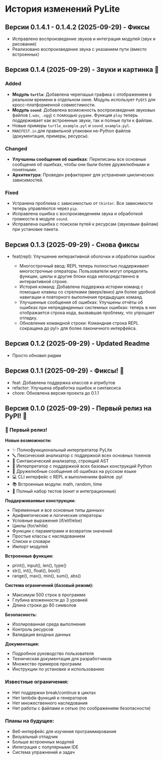 # История изменений PyLite

## Версии 0.1.4.1 - 0.1.4.2 (2025-09-29) - Фиксы
- Исправлено воспроизведение звуков и интеграция модулей (звук и рисование)
- Реализовано воспроизведение звука с указанием пути (вместо встроенных)

## Версия 0.1.4 (2025-09-29) - Звуки и картинка 🎉

### Added
- **Модуль `turtle`**: Добавлена черепашья графика с отображением в реальном времени в отдельном окне. Модуль использует `PyQt5` для кросс-платформенной совместимости.
- **Модуль `sound`**: Добавлена возможность воспроизведения звуковых файлов (`.wav`, `.ogg`) с помощью `pygame`. Функция `play` теперь поддерживает как встроенные звуки, так и полные пути к файлам.
- Новые примеры `turtle_example.pyl` и `sound_example.pyl`.
- `MANIFEST.in` для правильной упаковки не-Python файлов (документация, примеры, ресурсы).

### Changed
- **Улучшены сообщения об ошибках**: Переписаны все основные сообщения об ошибках, чтобы они были более дружелюбными и понятными.
- **Архитектура**: Проведен рефакторинг для устранения циклических зависимостей.

### Fixed
- Устранена проблема с зависимостью от `tkinter`. Все зависимости теперь управляются через `pip`.
- Исправлена ошибка с воспроизведением звука и обработкой громкости в модуле `sound`.
- Исправлена ошибка с поиском путей к ресурсам (звуковым файлам) при установке пакета.

## Версия 0.1.3 (2025-09-29) - Снова фиксы

- feat(repl): Улучшение интерактивной оболочки и обработки ошибок

  - Многострочный ввод: REPL теперь полностью поддерживает многострочные операторы. Пользователи могут определять функции, циклы и другие блоки кода непосредственно в интерактивной строке.
  - История команд: Добавлена ​​поддержка истории команд с помощью клавиш со стрелками (вверх/вниз) для более удобной навигации и повторного выполнения предыдущих команд.
  - Улучшенные сообщения об ошибках: Улучшены отчёты об ошибках при непредвиденных системных ошибках: теперь в них отображается строка кода, вызвавшая проблему, что упрощает отладку.
  - Обновление командной строки: Командная строка REPL сокращена ​​до pyl> для более лаконичного интерфейса.

## Версия 0.1.2 (2025-09-29) - Updated Readme
- Просто обновил ридми

## Версия 0.1.1 (2025-09-29) - Фиксы! 🎉
- feat: Добавлена поддержка классов и атрибутов
- refactor: Улучшена обработка ошибок и синтаксиса
- chore: Обновлена версия проекта до 0.1.1

## Версия 0.1.0 (2025-09-29) - Первый релиз на PyPI! 🎉

### 🎉 Первый релиз!

**Новые возможности:**
- ✨ Полнофункциональный интерпретатор PyLite
- 🔤 Лексический анализатор с поддержкой всех основных токенов
- 🌳 Синтаксический анализатор, строящий AST
- 🚀 Интерпретатор с поддержкой всех базовых конструкций Python
- 📝 Дружелюбные сообщения об ошибках на русском языке
- 💻 CLI интерфейс с REPL и выполнением файлов .pyl
- 📚 Встроенные модули: math, random, time
- 🧪 Полный набор тестов (юнит и интеграционные)

**Поддерживаемые конструкции:**
- Переменные и все основные типы данныхv
- Арифметические и логические операторы
- Условные выражения (if/elif/else)
- Циклы (for/while)
- Функции с параметрами и возвратом значений
- Простые классы с наследованием
- Списки и словари
- Импорт модулей

**Встроенные функции:**
- print(), input(), len(), type()
- str(), int(), float(), bool()
- range(), max(), min(), sum(), abs()

**Система ограничений (базовый режим):**
- Максимум 500 строк в программе
- Глубина вложенности до 3 уровней
- Длина строки до 80 символов

**Безопасность:**
- Изолированная среда выполнения
- Контроль ресурсов
- Валидация входных данных

**Документация:**
- Подробное руководство пользователя
- Техническая документация для разработчиков
- Множество примеров программ
- Инструкции по установке и использованию

### Известные ограничения:
- Нет поддержки break/continue в циклах
- Нет lambda-функций и генераторов
- Нет множественного наследования
- Нет работы с файлами и сетью (по соображениям безопасности)

### Планы на будущее:
- Веб-интерфейс для изучения программирования
- Визуальный отладчик
- Больше встроенных модулей
- Интеграция с популярными IDE
- Система упражнений и задач
